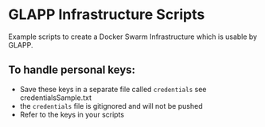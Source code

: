 # GLAPP Infrastructure Scripts

Example scripts to create a Docker Swarm Infrastructure which is usable by GLAPP.

## To handle personal keys:
* Save these keys in a separate file called ``credentials`` see credentialsSample.txt
* the ``credentials`` file is gitignored and will not be pushed
* Refer to the keys in your scripts
